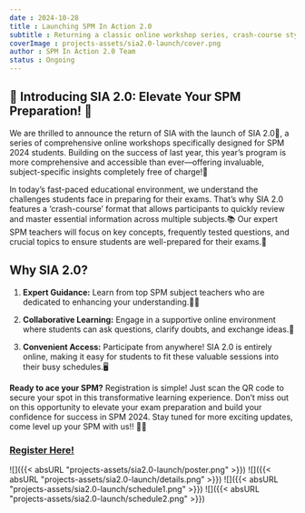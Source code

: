 ```yaml
---
date : 2024-10-28
title : Launching SPM In Action 2.0
subtitle : Returning a classic online workshop series, crash-course style!
coverImage : projects-assets/sia2.0-launch/cover.png
author : SPM In Action 2.0 Team
status : Ongoing
---
```


## 🌟 Introducing SIA 2.0: Elevate Your SPM Preparation! 🌟

We are thrilled to announce the return of SIA with the launch of SIA 2.0🎉, a series of comprehensive online workshops specifically designed for SPM 2024 students. Building on the success of last year, this year’s program is more comprehensive and accessible than ever—offering invaluable, subject-specific insights completely free of charge!💸

In today’s fast-paced educational environment, we understand the challenges students face in preparing for their exams. That’s why SIA 2.0 features a ‘crash-course’ format that allows participants to quickly review and master essential information across multiple subjects.📚 Our expert SPM teachers will focus on key concepts, frequently tested questions, and crucial topics to ensure students are well-prepared for their exams.🤩

## Why SIA 2.0?

1. **Expert Guidance:** 
Learn from top SPM subject teachers who are dedicated to enhancing your understanding.🧑‍🏫


2. **Collaborative Learning:** 
Engage in a supportive online environment where students can ask questions, clarify doubts, and exchange ideas.🙋

3. **Convenient Access:** 
Participate from anywhere! SIA 2.0 is entirely online, making it easy for students to fit these valuable sessions into their busy schedules.🖥️

**Ready to ace your SPM?** Registration is simple! Just scan the QR code to secure your spot in this transformative learning experience. Don’t miss out on this opportunity to elevate your exam preparation and build your confidence for success in SPM 2024. 
Stay tuned for more exciting updates, come level up your SPM with us!! 🚀✨

### [**Register Here!**](https://forms.gle/a4XiYueTwgQFUK6GA)

![]({{< absURL "projects-assets/sia2.0-launch/poster.png" >}})
![]({{< absURL "projects-assets/sia2.0-launch/details.png" >}})
![]({{< absURL "projects-assets/sia2.0-launch/schedule1.png" >}})
![]({{< absURL "projects-assets/sia2.0-launch/schedule2.png" >}})

